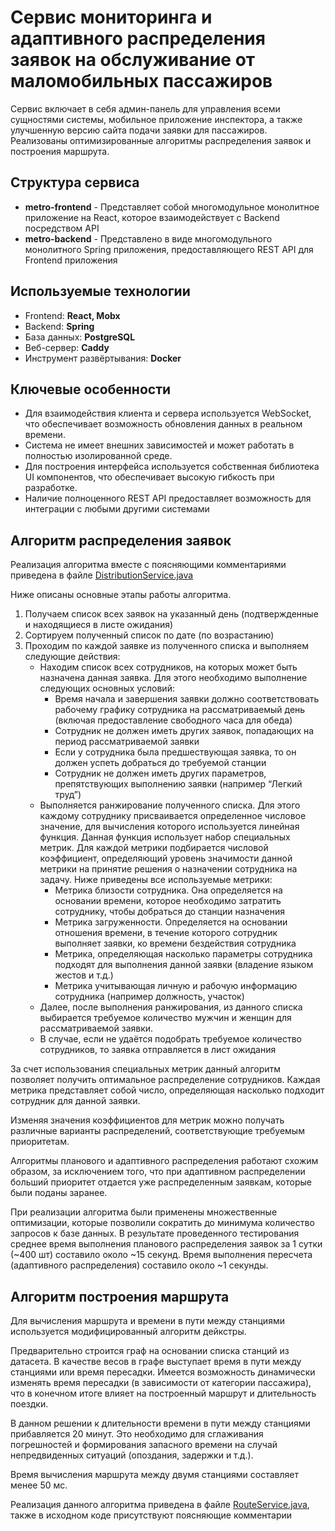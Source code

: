 # Сервис мониторинга и адаптивного распределения заявок на обслуживание от маломобильных пассажиров

Сервис включает в себя админ-панель для управления всеми сущностями системы, мобильное приложение инспектора, а также улучшенную версию сайта подачи заявки для пассажиров. Реализованы оптимизированные алгоритмы распределения заявок и построения маршрута.

## Структура сервиса

- **metro-frontend** - Представляет собой многомодульное монолитное приложение на React, которое взаимодействует с Backend посредством API
- **metro-backend** - Представлено в виде многомодульного монолитного Spring приложения, предоставляющего REST API для Frontend приложения

## Используемые технологии

- Frontend: **React, Mobx**
- Backend: **Spring**
- База данных: **PostgreSQL**
- Веб-сервер: **Caddy**
- Инструмент развёртывания: **Docker**

## Ключевые особенности

- Для взаимодействия клиента и сервера используется WebSocket, что обеспечивает возможность обновления данных в реальном времени.
- Система не имеет внешних зависимостей и может работать в полностью изолированной среде.
- Для построения интерфейса используется собственная библиотека UI компонентов, что обеспечивает высокую гибкость при разработке.
- Наличие полноценного REST API предоставляет возможность для интеграции с любыми другими системами

## Алгоритм распределения заявок

Реализация алгоритма вместе с поясняющими комментариями приведена в файле [DistributionService.java](https://github.com/dmtr636/kydas-solution/blob/develop/metro-backend/src/main/java/com/kydas/metro/distribution/DistributionService.java)

Ниже описаны основные этапы работы алгоритма.

1. Получаем список всех заявок на указанный день (подтвержденные и находящиеся в листе ожидания)
2. Сортируем полученный список по дате (по возрастанию)
3. Проходим по каждой заявке из полученного списка и выполняем следующие действия:
    - Находим список всех сотрудников, на которых может быть назначена данная заявка. Для этого необходимо выполнение следующих основных условий:
        - Время начала и завершения заявки должно соответствовать рабочему графику сотрудника на рассматриваемый день (включая предоставление свободного часа для обеда)
        - Сотрудник не должен иметь других заявок, попадающих на период рассматриваемой заявки
        - Если у сотрудника была предшествующая заявка, то он должен успеть добраться до требуемой станции
        - Сотрудник не должен иметь других параметров, препятствующих выполнению заявки (например “Легкий труд”)
    - Выполняется ранжирование полученного списка. Для этого каждому сотруднику присваивается определенное числовое значение, для вычисления которого используется линейная функция. Данная функция использует набор специальных метрик. Для каждой метрики подбирается числовой коэффициент, определяющий уровень значимости данной метрики на принятие решения о назначении сотрудника на задачу. Ниже приведены все используемые метрики:
        - Метрика близости сотрудника. Она определяется на основании времени, которое необходимо затратить сотруднику, чтобы добраться до станции назначения
        - Метрика загруженности. Определяется на основании отношения времени, в течение которого сотрудник выполняет заявки, ко времени бездействия сотрудника
        - Метрика, определяющая насколько параметры сотрудника подходят для выполнения данной заявки (владение языком жестов и т.д.)
        - Метрика учитывающая личную и рабочую информацию сотрудника (например должность, участок)
    - Далее, после выполнения ранжирования, из данного списка выбирается требуемое количество мужчин и женщин для рассматриваемой заявки.
    - В случае, если не удаётся подобрать требуемое количество сотрудников, то заявка отправляется в лист ожидания

За счет использования специальных метрик данный алгоритм позволяет получить оптимальное распределение сотрудников. Каждая метрика представляет собой число, определяющая насколько подходит сотрудник для данной заявки. 

Изменяя значения коэффициентов для метрик можно получать различные варианты распределений, соответствующие требуемым приоритетам.

Алгоритмы планового и адаптивного распределения работают схожим образом, за исключением того, что при адаптивном распределении больший приоритет отдается уже распределенным заявкам, которые были поданы заранее.

При реализации алгоритма были применены множественные оптимизации, которые позволили сократить до минимума количество запросов к базе данных. В результате проведенного тестирования среднее время выполнения планового распределения заявок за 1 сутки (~400 шт) составило около ~15 секунд. Время выполнения пересчета (адаптивного распределения) составило около ~1 секунды.

## Алгоритм построения маршрута

Для вычисления маршрута и времени в пути между станциями используется модифицированный алгоритм дейкстры. 

Предварительно строится граф на основании списка станций из датасета. В качестве весов в графе выступает время в пути между станциями или время пересадки. Имеется возможность динамически изменять время пересадки (в зависимости от категории пассажира), что в конечном итоге влияет на построенный маршрут и длительность поездки.

В данном решении к длительности времени в пути между станциями прибавляется 20 минут. Это необходимо для сглаживания погрешностей и формирования запасного времени на случай непредвиденных ситуаций (опоздания, задержки и т.д.).

Время вычисления маршрута между двумя станциями составляет менее 50 мс.

Реализация данного алгоритма приведена в файле [RouteService.java](https://github.com/dmtr636/kydas-solution/blob/develop/metro-backend/src/main/java/com/kydas/metro/routes/RouteService.java), также в исходном коде присутствуют поясняющие комментарии 
